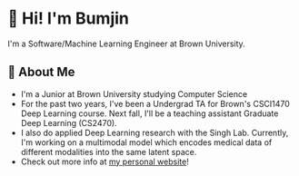 # 👋 Hi! I'm Bumjin 

I'm a Software/Machine Learning Engineer at Brown University.

## 💬 About Me

* I'm a Junior at Brown University studying Computer Science
* For the past two years, I've been a Undergrad TA for Brown's CSCI1470 Deep Learning course. Next fall, I'll be a teaching assistant Graduate Deep Learning (CS2470).
* I also do applied Deep Learning research with the Singh Lab. Currently, I'm working on a multimodal model which encodes medical data of different modalities into the same latent space. 
* Check out more info at [my personal website](bumjinjoo.com)!



<!--
**joobumjin/joobumjin** is a ✨ _special_ ✨ repository because its `README.md` (this file) appears on your GitHub profile.

Here are some ideas to get you started:

- 🔭 I’m currently working on ...
- 🌱 I’m currently learning ...
- 👯 I’m looking to collaborate on ...
- 🤔 I’m looking for help with ...
- 💬 Ask me about ...
- 📫 How to reach me: ...
- 😄 Pronouns: ...
- ⚡ Fun fact: ...
-->
